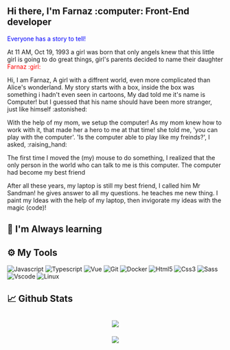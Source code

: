 
<div> 
    <h2 style="">Hi there, I'm Farnaz :computer: Front-End developer</h2>
    <p align="left" style="color:blue">
        Everyone has a story to tell!
        <br/>
         <p>
            At 11 AM, Oct 19, 1993 a girl was born that only angels knew that
            this little girl is going to do great things, girl's parents decided
           to name their daughter <span style="color:red">Farnaz :girl:</span>
          </p>
    <p>
            Hi, I am Farnaz, A girl with a diffrent world, even more complicated
            than Alice's wonderland. My story starts with a box, inside the box
            was something i hadn't even seen in cartoons, My dad told me it's
            name is Computer! but I guessed that his name should have been more
            stranger, just like himself :astonished:
          </p>
    <p>
            With the help of my mom, we setup the computer! As my mom knew how
            to work with it, that made her a hero to me at that time! she told
            me, 'you can play with the computer'. 'Is the computer able to play
            like my freinds?', I asked, :raising_hand:
          </p>
    <p>
            The first time I moved the (my) mouse to do something, I realized
            that the only person in the world who can talk to me is this
            computer. The computer had become my best friend
          </p>
    <p>
            After all these years, my laptop is still my best friend, I called
            him Mr Sandman! he gives answer to all my questions. he teaches me
            new thing. I paint my Ideas with the help of my laptop, then
            invigorate my ideas with the magic (code)!
          </p>
    </p>
</div>

<h2> 🌱 I'm Always learning</h2>
<h2> ⚙️ My Tools </h2>

![Javascript](https://img.shields.io/badge/Javascript-Language-informational?style=flat-square&logo=javascript&color=ffd300)
![Typescript](https://img.shields.io/badge/Typescript-Language-informational?style=flat-square&logo=typescript&color=004c7a)
![Vue](https://img.shields.io/badge/Vue.js-Framework-informational?style=flat-square&logo=vuedotjs&color=0A995B)
![Git](https://img.shields.io/badge/Git-VCS-informational?style=flat-square&logo=git&color=ff6f00)
![Docker](https://img.shields.io/badge/Docker-Containers-informational?style=flat-square&logo=docker&color=00b2ff)
![Html5](https://img.shields.io/badge/Html5-informational?style=flat-square&logo=html5&color=444)
![Css3](https://img.shields.io/badge/CSS3-informational?style=flat-square&logo=css3&color=444&logoColor=00a7ff)
![Sass](https://img.shields.io/badge/Sass-informational?style=flat-square&logo=sass&color=444)
![Vscode](https://img.shields.io/badge/Vscode-informational?style=flat-square&logo=visual-studio-code&color=444&logoColor=0097e7)
![Linux](https://img.shields.io/badge/Linux-informational?style=flat-square&logo=linux&color=444)


<h2> 📈 Github Stats<h2>

<p align="center">
    <a href="https://github.com/farnaziifz">
        <img src="https://github-readme-stats.vercel.app/api?username=farnaziifz&show_icons=true&bg_color=20,009A5B,444&title_color=f1f1f1&text_color=f0f0f0&icon_color=404040">
    </a>
</p>
  <div align="center">
    <a href="https://github.com/farnaziifz">
        <img src="https://github-readme-stats.vercel.app/api/top-langs/?username=farnaziifz&show_icons=true&bg_color=20,009A5B,444&title_color=f1f1f1&text_color=f0f0f0&icon_color=404040&card_width=500">
    </a>
</div>
<!---
Farnaziifz/Farnaziifz is a ✨ special ✨ repository because its `README.md` (this file) appears on your GitHub profile.
You can click the Preview link to take a look at your changes.
--->
